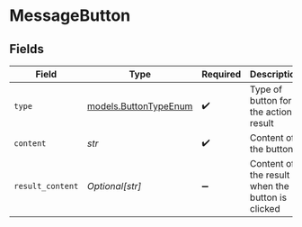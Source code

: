 # MessageButton


## Fields

| Field                                                | Type                                                 | Required                                             | Description                                          |
| ---------------------------------------------------- | ---------------------------------------------------- | ---------------------------------------------------- | ---------------------------------------------------- |
| `type`                                               | [models.ButtonTypeEnum](../models/buttontypeenum.md) | :heavy_check_mark:                                   | Type of button for the action result                 |
| `content`                                            | *str*                                                | :heavy_check_mark:                                   | Content of the button                                |
| `result_content`                                     | *Optional[str]*                                      | :heavy_minus_sign:                                   | Content of the result when the button is clicked     |